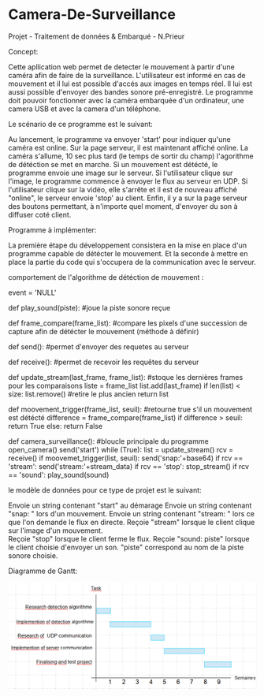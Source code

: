 # Camera-De-Surveillance
Projet - Traitement de données &amp; Embarqué - N.Prieur

Concept:

Cette apllication web permet de detecter le mouvement à partir d'une caméra afin de faire de la surveillance. L'utilisateur est informé en cas de mouvement 
et il lui est possible d'accés aux images en temps réel. Il lui est aussi possible d'envoyer des bandes sonore pré-enregistré.
Le programme doit pouvoir fonctionner avec la caméra embarquée d'un ordinateur, une camera USB et avec la camera d'un téléphone.



Le scénario de ce programme est le suivant: 

Au lancement, le programme va envoyer 'start' pour indiquer qu'une caméra est online. Sur la page serveur, il est maintenant affiché online. 
La caméra s'allume, 10 sec plus tard (le temps de sortir du champ) l'agorithme de détéction se met en marche.
Si un mouvement est détécté, le programme envoie une image sur le serveur.
Si l'utilisateur clique sur l'image, le programme commence à envoyer le flux au serveur en UDP. 
Si l'utilisateur clique sur la vidéo, elle s'arrête et il est de nouveau affiché "online", le serveur envoie 'stop' au client.
Enfin, il y a sur la page serveur des boutons permettant, à n'importe quel moment, d'envoyer du son à diffuser coté client. 



Programme à implémenter:

La première étape du développement consistera en la mise en place d'un programme capable de détécter le mouvement.
Et la seconde à mettre en place la partie du code qui s'occupera de la communication avec le serveur.


comportement de l'algorithme de détéction de mouvement :

event = 'NULL'

def play_sound(piste): #joue la piste sonore reçue


def frame_compare(frame_list): #compare les pixels d'une succession de capture afin de détécter le mouvement (méthode à définir)


def send(): #permet d'envoyer des requetes au serveur


def receive(): #permet de recevoir les requêtes du serveur


def update_stream(last_frame, frame_list): #stoque les dernières frames pour les comparaisons
	liste = frame_list
	list.add(last_frame)
	if len(list) < size:
		list.remove() #retire le plus ancien
	return list


def moovement_trigger(frame_list, seuil): #retourne true s'il un mouvement est détécté
	difference = frame_compare(frame_list)
	if difference > seuil:
		return True
	else:
		return False
		

def camera_surveillance(): #bloucle principale du programme
	open_camera()
	send('start')
	while (True):
		list = update_stream()
		rcv = receive()
		if moovemet_trigger(list, seuil):
			send('snap:'+base64)
		if rcv == 'stream':
			send('stream:'+stream_data)
		if rcv == 'stop':
			stop_stream()
		if rcv == 'sound':
			play_sound(sound)



le modèle de données pour ce type de projet est le suivant:

Envoie un string contenant "start" au démarage
Envoie un string contenant "snap: <base64>" lors d'un mouvement.
Envoie un string contenant "stream: <base64>" lors ce que l'on demande le flux en directe.
Reçoie "stream" lorsque le client clique sur l'image d'un mouvement.	
Reçoie "stop" lorsque le client ferme le flux.
Reçoie "sound: piste" lorsque le client choisie d'envoyer un son. "piste" correspond au nom de la piste sonore choisie.


Diagramme de Gantt:

![picture](img/gantt.png)

